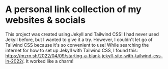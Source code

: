 # A personal link collection of my websites & socials

This project was created using Jekyll and Tailwind CSS!
I had never used Jekyll before, but I wanted to give it a try. However, I couldn't let go of Tailwind CSS because it's so convenient to use!
While searching the internet for how to set up Jekyll with Tailwind CSS, I found this: https://mzrn.sh/2022/04/09/starting-a-blank-jekyll-site-with-tailwind-css-in-2022/.
It worked like a charm!
